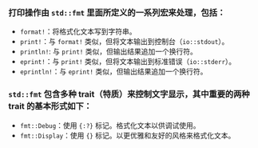 ### 打印操作由 `std::fmt` 里面所定义的一系列宏来处理，包括：
- `format!`：将格式化文本写到字符串。
- `print!`：与 `format!` 类似，但将文本输出到控制台（`io::stdout`）。
- `println!`: 与 `print!` 类似，但输出结果追加一个换行符。
- `eprint!`：与 `print!` 类似，但将文本输出到标准错误（`io::stderr`）。
- `eprintln!`：与 `eprint!` 类似，但输出结果追加一个换行符。

### `std::fmt` 包含多种 trait（特质）来控制文字显示，其中重要的两种 trait 的基本形式如下：
- `fmt::Debug`：使用 `{:?}` 标记。格式化文本以供调试使用。
- `fmt::Display`：使用 `{}` 标记。以更优雅和友好的风格来格式化文本。
